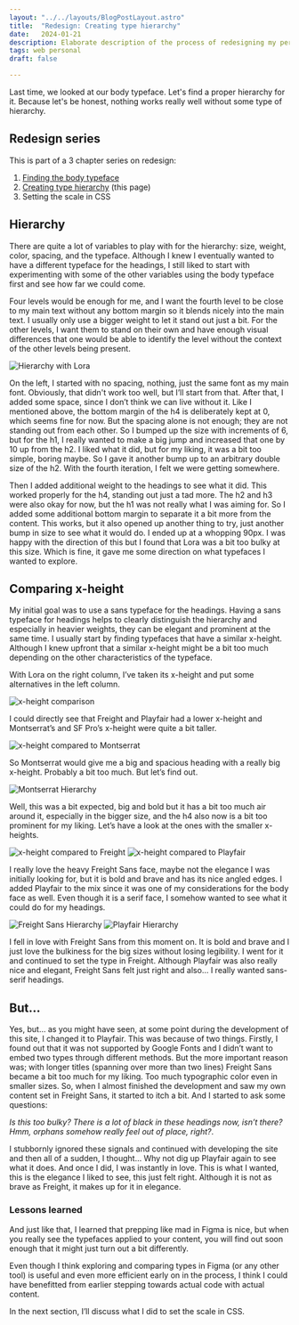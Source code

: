 ```yaml
---
layout: "../../layouts/BlogPostLayout.astro"
title:  "Redesign: Creating type hierarchy"
date:   2024-01-21
description: Elaborate description of the process of redesigning my personal site.
tags: web personal
draft: false

---
```


<div class="span2-4">
  <p class="lead">Last time, we looked at our body typeface. Let's find a proper hierarchy for it. Because let's be honest, nothing works really well without some type of hierarchy.
</p>

## Redesign series
This is part of a 3 chapter series on redesign:
1. [Finding the body typeface](/blog/redesign-finding-the-body-typeface/ "Finding the body copy typeface" )
2. [Creating type hierarchy](/blog/redesign-creating-type-hierarchy/ "Creating type hierarchy") (this page)
3. Setting the scale in CSS

## Hierarchy
There are quite a lot of variables to play with for the hierarchy: size, weight, color, spacing, and the typeface. Although I knew I eventually wanted to have a different typeface for the headings, I still liked to start with experimenting with some of the other variables using the body typeface first and see how far we could come.

Four levels would be enough for me, and I want the fourth level to be close to my main text without any bottom margin so it blends nicely into the main text. I usually only use a bigger weight to let it stand out just a bit. For the other levels, I want them to stand on their own and have enough visual differences that one would be able to identify the level without the context of the other levels being present.
</div>

<div class="bleed">

![Hierarchy with Lora](../../assets/type-hierarchy-lora.png "Type hierarchy with Lora")

</div>
<div class="span2-4">

On the left, I started with no spacing, nothing, just the same font as my main font. Obviously, that didn't work too well, but I’ll start from that. After that, I added some space, since I don’t think we can live without it. Like I mentioned above, the bottom margin of the h4 is deliberately kept at 0, which seems fine for now. But the spacing alone is not enough; they are not standing out from each other. So I bumped up the size with increments of 6, but for the h1, I really wanted to make a big jump and increased that one by 10 up from the h2. I liked what it did, but for my liking, it was a bit too simple, boring maybe. So I gave it another bump up to an arbitrary double size of the h2. With the fourth iteration, I felt we were getting somewhere.

Then I added additional weight to the headings to see what it did. This worked properly for the h4, standing out just a tad more. The h2 and h3 were also okay for now, but the h1 was not really what I was aiming for. So I added some additional bottom margin to separate it a bit more from the content. This works, but it also opened up another thing to try, just another bump in size to see what it would do. I ended up at a whopping 90px. I was happy with the direction of this but I found that Lora was a bit too bulky at this size. Which is fine, it gave me some direction on what typefaces I wanted to explore.

## Comparing x-height
My initial goal was to use a sans typeface for the headings. Having a sans typeface for headings helps to clearly distinguish the hierarchy and especially in heavier weights, they can be elegant and prominent at the same time. I usually start by finding typefaces that have a similar x-height. Although I knew upfront that a similar x-height might be a bit too much depending on the other characteristics of the typeface.

With Lora on the right column, I’ve taken its x-height and put some alternatives in the left column.

![x-height comparison](../../assets/x-height-comparison.png "x-height comparison")


I could directly see that Freight and Playfair had a lower x-height and Montserrat’s and SF Pro’s x-height were quite a bit taller.
</div>


<div class="bleed">

![x-height compared to Montserrat](../../assets/type-x-height-montserrat.png "x-height compared to Montserrat")

</div>

<div class="span2-4">

So Montserrat would give me a big and spacious heading with a really big x-height. Probably a bit too much. But let’s find out.

</div>
<div class="bleed">

![Montserrat Hierarchy](../../assets/type-hierarchy-montserrat.png "Montserrat Hierarchy")
</div>

<div class="span2-4">

Well, this was a bit expected, big and bold but it has a bit too much air around it, especially in the bigger size, and the h4 also now is a bit too prominent for my liking. Let’s have a look at the ones with the smaller x-heights.

</div>

<div class="bleed">

![x-height compared to Freight](../../assets/type-x-height-freight.png "x-height compared to Freight")
![x-height compared to Playfair](../../assets/type-x-height-playfair.png "x-height compared to Playfair")

</div>

<div class="span2-4">

I really love the heavy Freight Sans face, maybe not the elegance I was initially looking for, but it is bold and brave and has its nice angled edges. I added Playfair to the mix since it was one of my considerations for the body face as well. Even though it is a serif face, I somehow wanted to see what it could do for my headings.

</div>

<div class="bleed">

![Freight Sans Hierarchy](../../assets/type-hierarchy-freight-sans.png "Freight Sans Hierarchy")
![Playfair Hierarchy](../../assets/type-hierarchy-playfair.png "Playfair Hierarchy")

</div>


<div class="span2-4">

I fell in love with Freight Sans from this moment on. It is bold and brave and I just love the bulkiness for the big sizes without losing legibility. I went for it and continued to set the type in Freight. Although Playfair was also really nice and elegant, Freight Sans felt just right and also… I really wanted sans-serif headings.

## But...
Yes, but… as you might have seen, at some point during the development of this site, I changed it to Playfair. This was because of two things. Firstly, I found out that it was not supported by Google Fonts and I didn’t want to embed two types through different methods. But the more important reason was; with longer titles (spanning over more than two lines) Freight Sans became a bit too much for my liking. Too much typographic color even in smaller sizes. So, when I almost finished the development and saw my own content set in Freight Sans, it started to itch a bit. And I started to ask some questions:

<em>Is this too bulky? There is a lot of black in these headings now, isn’t there? Hmm, orphans somehow really feel out of place, right?</em>. 

I stubbornly ignored these signals and continued with developing the site and then all of a sudden, I thought… Why not dig up Playfair again to see what it does. And once I did, I was instantly in love. This is what I wanted, this is the elegance I liked to see, this just felt right. Although it is not as brave as Freight, it makes up for it in elegance.

### Lessons learned

And just like that, I learned that prepping like mad in Figma is nice, but when you really see the typefaces applied to your content, you will find out soon enough that it might just turn out a bit differently.

Even though I think exploring and comparing types in Figma (or any other tool) is useful and even more efficient early on in the process, I think I could have benefitted from earlier stepping towards actual code with actual content.

In the next section, I’ll discuss what I did to set the scale in CSS.

</div>

